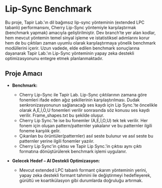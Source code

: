 # Lip-Sync Benchmark

Bu proje, Tapir Lab.'ın dil bağımsız lip-sync yönteminin (extended LPC tabanlı) performansını, Cherry Lip-Sync yöntemiyle karşılaştırmak (benchmark yapmak) amacıyla geliştirilmiştir. Dev branch’te yer alan kodlar, hem mevcut yöntemin temel sinyal işleme ve istatistiksel adımlarını korur hem de bu çıktıları zaman uyumlu olarak karşılaştırmaya yönelik benchmark modüllerini içerir. Uzun vadede, elde edilen benchmark sonuçlarına dayanarak Tapir Lab.'ın Lip-Sync yönteminin yapay zeka destekli optimizasyonunu entegre etmek planlanmaktadır.

## Proje Amacı

- **Benchmark:**  
  - Cherry Lip-Sync ile Tapir Lab. Lip-Sync çıktılarının zamana göre fonemleri ifade eden ağız şekillerinin karşılaştırılması. Dudak senkronizasyonunun sağlanacağı ses kaydı için Lip Sync.'te öncelikle olarak A,E,İ,O,U fonemleri verilir sonrasında söz konusu ses kaydı verilir. Frame_shapes.txt bu şekilde oluşur.
  - Cherry Lip Sync.'te ise bu fonemler (A,E,İ,O,U) tek tek verilir. Her fonem için oluşan pattern/patternler yakalanır ve bu patternler ilgili foneme karşılık gelir.
  - Çıkarılan bu örüntüler(patternler) asıl seste bulunur ve asıl seste bu patternler yerine ilgili fonemler yazılır.
  - Cherry Lip Sync'in çıktısı ve Tapir Lip Sync.'in çıktısı aynı çıktı formatına dönüştürülerek benchmark işlemi uygulanır.

- **Gelecek Hedef – AI Destekli Optimizasyon:**  
  - Mevcut extended LPC tabanlı formant çıkarım yönteminin yerini, yapay zeka destekli formant tahmini ile değiştirmeyi hedefleyerek, gürültü ve koartikülasyon gibi durumlarda doğruluğu artırmak.
